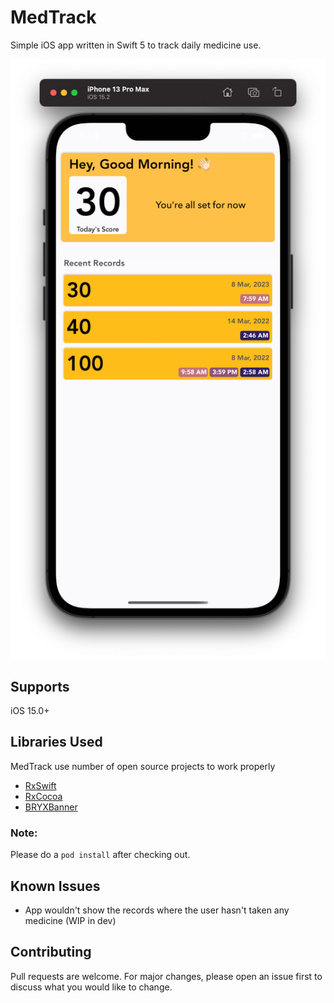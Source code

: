 # MedTrack
Simple iOS app written in Swift 5 to track daily medicine use.



![My Image](RepoAssets/screenshot.png)


## Supports

iOS 15.0+


## Libraries Used

MedTrack use number of open source projects to work properly


* [RxSwift](https://github.com/ReactiveX/RxSwift)
* [RxCocoa](https://github.com/ReactiveX/RxSwift/tree/master/RxCocoa)
* [BRYXBanner](https://github.com/bryx-inc/BRYXBanner)


### Note:
Please do a  `pod install` after checking out.


## Known Issues

* App wouldn't show the records where the user hasn't taken any medicine (WIP in dev)


## Contributing
Pull requests are welcome. For major changes, please open an issue first to discuss what you would like to change.

    




